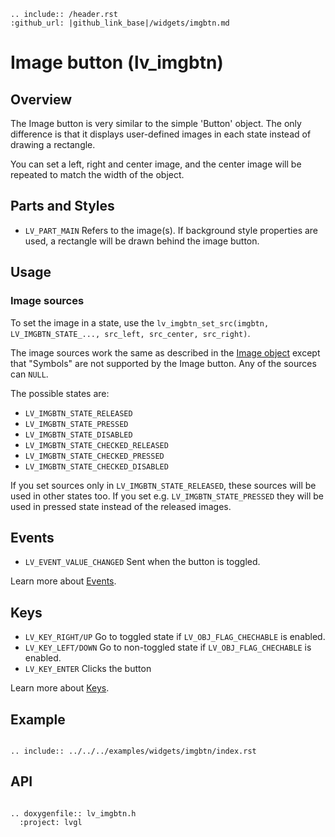 ```eval_rst
.. include:: /header.rst 
:github_url: |github_link_base|/widgets/imgbtn.md
```
# Image button (lv_imgbtn)

## Overview

The Image button is very similar to the simple 'Button' object. The only difference is that it displays user-defined images in each state instead of drawing a rectangle.

You can set a left, right and center image, and the center image will be repeated to match the width of the object.



## Parts and Styles
- `LV_PART_MAIN` Refers to the image(s). If background style properties are used, a rectangle will be drawn behind the image button.

## Usage

### Image sources
To set the image in a state, use the `lv_imgbtn_set_src(imgbtn, LV_IMGBTN_STATE_..., src_left, src_center, src_right)`.
 
The image sources work the same as described in the [Image object](/widgets/core/img) except that "Symbols" are not supported by the Image button.
Any of the sources can `NULL`.

The possible states are:
- `LV_IMGBTN_STATE_RELEASED`
- `LV_IMGBTN_STATE_PRESSED`
- `LV_IMGBTN_STATE_DISABLED`
- `LV_IMGBTN_STATE_CHECKED_RELEASED`
- `LV_IMGBTN_STATE_CHECKED_PRESSED`
- `LV_IMGBTN_STATE_CHECKED_DISABLED`

If you set sources only in `LV_IMGBTN_STATE_RELEASED`, these sources will be used in other states too. 
If you set e.g. `LV_IMGBTN_STATE_PRESSED` they will be used in pressed state instead of the released images.

## Events
- `LV_EVENT_VALUE_CHANGED` Sent when the button is toggled.

Learn more about [Events](/overview/event).

## Keys
- `LV_KEY_RIGHT/UP`  Go to toggled state if `LV_OBJ_FLAG_CHECHABLE` is enabled.
- `LV_KEY_LEFT/DOWN`  Go to non-toggled state if `LV_OBJ_FLAG_CHECHABLE` is enabled.
- `LV_KEY_ENTER` Clicks the button


Learn more about [Keys](/overview/indev).

## Example

```eval_rst

.. include:: ../../../examples/widgets/imgbtn/index.rst

```

## API

```eval_rst

.. doxygenfile:: lv_imgbtn.h
  :project: lvgl

```
